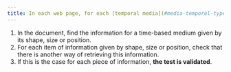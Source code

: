 ```yaml
---
title: In each web page, for each [temporal media](#media-temporel-type-son-video-et-synchronise), information must not be conveyed solely [by shape, size or location](#indication-conveyed-by-shape-size-or-location). Is this rule respected?
---
```


1. In the document, find the information for a time-based medium given by its shape, size or position.
2. For each item of information given by shape, size or position, check that there is another way of retrieving this information.
3. If this is the case for each piece of information, **the test is validated**.
